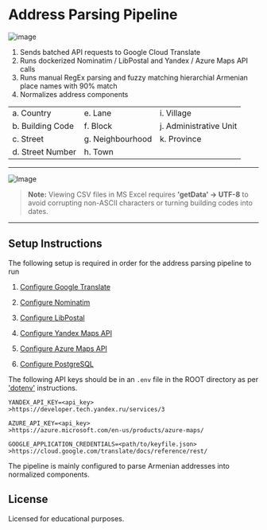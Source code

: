 # Address Parsing Pipeline

![image](https://github.com/Gameboard-dev/Summative_Rewrite/blob/main/imgur.gif)

1. Sends batched API requests to Google Cloud Translate
2. Runs dockerized Nominatim / LibPostal and Yandex / Azure Maps API calls
3. Runs manual RegEx parsing and fuzzy matching hierarchial Armenian place names with 90% match
4. Normalizes address components
   
|                    |                    |                    |
|--------------------|--------------------|--------------------|
| a. Country         | e. Lane            | i. Village         |
| b. Building Code   | f. Block           | j. Administrative Unit |
| c. Street          | g. Neighbourhood   | k. Province        |
| d. Street Number   | h. Town            |                    |

---

![Image](https://github.com/Gameboard-dev/Summative_Rewrite/blob/main/docs/images/Excel.png)

> **Note:** Viewing CSV files in MS Excel requires **'getData' -> UTF-8** to avoid corrupting non-ASCII characters or turning building codes into dates.

---

## Setup Instructions

The following setup is required in order for the address parsing pipeline to run

1. [Configure Google Translate](docs/google_cloud.md)

2. [Configure Nominatim](docs/nominatim.md)

3. [Configure LibPostal](docs/libpostal.md)

4. [Configure Yandex Maps API](docs/yandex_maps.md)

5. [Configure Azure Maps API](docs/azure_maps.md)

6. [Configure PostgreSQL](docs/postgresql.md)


The following API keys should be in an `.env` file in the ROOT directory as per ['dotenv'](https://pypi.org/project/python-dotenv/) instructions.

    YANDEX_API_KEY=<api_key>
    >https://developer.tech.yandex.ru/services/3

    AZURE_API_KEY=<api_key>
    >https://azure.microsoft.com/en-us/products/azure-maps/

    GOOGLE_APPLICATION_CREDENTIALS=<path/to/keyfile.json>
    >https://cloud.google.com/translate/docs/reference/rest/


The pipeline is mainly configured to parse Armenian addresses into normalized components.


## License
Licensed for educational purposes.
